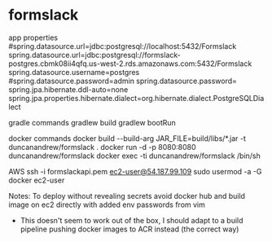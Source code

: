 # formslack
app properties
#spring.datasource.url=jdbc:postgresql://localhost:5432/Formslack
spring.datasource.url=jdbc:postgresql://formslack-postgres.cbmk08ii4qfq.us-west-2.rds.amazonaws.com:5432/Formslack
spring.datasource.username=postgres
#spring.datasource.password=admin
spring.datasource.password=
spring.jpa.hibernate.ddl-auto=none
spring.jpa.properties.hibernate.dialect=org.hibernate.dialect.PostgreSQLDialect

gradle commands
gradlew build
gradlew bootRun

docker commands
docker build --build-arg JAR_FILE=build/libs/*.jar -t duncanandrew/formslack .
docker run -d -p 8080:8080 duncanandrew/formslack
docker exec -ti duncanandrew/formslack /bin/sh

AWS
ssh -i formslackapi.pem ec2-user@54.187.99.109
sudo usermod -a -G docker ec2-user

Notes:
To deploy without revealing secrets avoid docker hub and build image on ec2 directly with added env passwords from vim
- This doesn't seem to work out of the box, I should adapt to a build pipeline pushing docker images to ACR instead (the correct way)